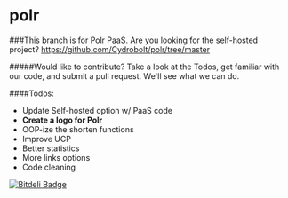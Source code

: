 polr
====

###This branch is for Polr PaaS. Are you looking for the self-hosted project? https://github.com/Cydrobolt/polr/tree/master

#####Would like to contribute? Take a look at the Todos, get familiar with our code, and submit a pull request. We'll see what we can do.

####Todos:

- Update Self-hosted option w/ PaaS code
- **Create a logo for Polr**
- OOP-ize the shorten functions
- Improve UCP
- Better statistics
- More links options
- Code cleaning


[![Bitdeli Badge](https://d2weczhvl823v0.cloudfront.net/Cydrobolt/polr/trend.png)](https://bitdeli.com/free "Bitdeli Badge")

